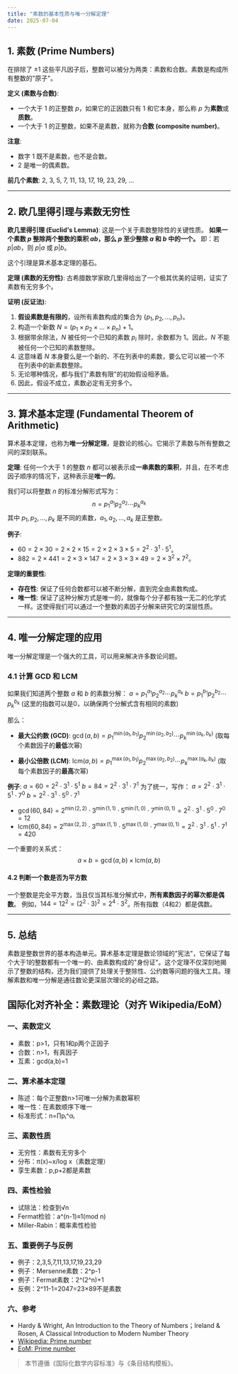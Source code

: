 ```yaml
---
title: "素数的基本性质与唯一分解定理"
date: 2025-07-04
---
```


## 1. 素数 (Prime Numbers)

在排除了 $\pm 1$ 这些平凡因子后，整数可以被分为两类：素数和合数。素数是构成所有整数的"原子"。

**定义 (素数与合数)**:

- 一个大于 1 的正整数 $p$，如果它的正因数只有 1 和它本身，那么称 $p$ 为**素数**或**质数**。
- 一个大于 1 的正整数，如果不是素数，就称为**合数 (composite number)**。

**注意**:

- 数字 1 既不是素数，也不是合数。
- 2 是唯一的偶素数。

**前几个素数**: 2, 3, 5, 7, 11, 13, 17, 19, 23, 29, ...

---

## 2. 欧几里得引理与素数无穷性

**欧几里得引理 (Euclid's Lemma)**:
这是一个关于素数整除性的关键性质。
**如果一个素数 $p$ 整除两个整数的乘积 $ab$，那么 $p$ 至少整除 $a$ 和 $b$ 中的一个。**
即：若 $p | ab$，则 $p|a$ 或 $p|b$。

这个引理是算术基本定理的基石。

**定理 (素数的无穷性)**:
古希腊数学家欧几里得给出了一个极其优美的证明，证实了素数有无穷多个。

**证明 (反证法)**:

1. **假设素数是有限的**，设所有素数构成的集合为 $\{p_1, p_2, \dots, p_n\}$。
2. 构造一个新数 $N = (p_1 \times p_2 \times \dots \times p_n) + 1$。
3. 根据带余除法，$N$ 被任何一个已知的素数 $p_i$ 除时，余数都为 1。因此，$N$ 不能被任何一个已知的素数整除。
4. 这意味着 $N$ 本身要么是一个新的、不在列表中的素数，要么它可以被一个不在列表中的新素数整除。
5. 无论哪种情况，都与我们"素数有限"的初始假设相矛盾。
6. 因此，假设不成立，素数必定有无穷多个。

---

## 3. 算术基本定理 (Fundamental Theorem of Arithmetic)

算术基本定理，也称为**唯一分解定理**，是数论的核心。它揭示了素数与所有整数之间的深刻联系。

**定理**:
任何一个大于 1 的整数 $n$ 都可以被表示成**一串素数的乘积**，并且，在不考虑因子顺序的情况下，这种表示是**唯一的**。

我们可以将整数 $n$ 的标准分解形式写为：
$$ n = p_1^{a_1} p_2^{a_2} \cdots p_k^{a_k} $$
其中 $p_1, p_2, \dots, p_k$ 是不同的素数，$a_1, a_2, \dots, a_k$ 是正整数。

**例子**:

- $60 = 2 \times 30 = 2 \times 2 \times 15 = 2 \times 2 \times 3 \times 5 = 2^2 \cdot 3^1 \cdot 5^1$。
- $882 = 2 \times 441 = 2 \times 3 \times 147 = 2 \times 3 \times 3 \times 49 = 2 \times 3^2 \times 7^2$。

**定理的重要性**:

- **存在性**: 保证了任何合数都可以被不断分解，直到完全由素数构成。
- **唯一性**: 保证了这种分解方式是唯一的，就像每个分子都有独一无二的化学式一样。这使得我们可以通过一个整数的素因子分解来研究它的深层性质。

---

## 4. 唯一分解定理的应用

唯一分解定理是一个强大的工具，可以用来解决许多数论问题。

### 4.1 计算 GCD 和 LCM

如果我们知道两个整数 $a$ 和 $b$ 的素数分解：
$a = p_1^{a_1} p_2^{a_2} \cdots p_k^{a_k}$
$b = p_1^{b_1} p_2^{b_2} \cdots p_k^{b_k}$
(这里的指数可以是0，以确保两个分解式含有相同的素数)

那么：

- **最大公约数 (GCD)**:
    $\gcd(a, b) = p_1^{\min(a_1, b_1)} p_2^{\min(a_2, b_2)} \cdots p_k^{\min(a_k, b_k)}$
    (取每个素数因子的**最低**次幂)

- **最小公倍数 (LCM)**:
    $\text{lcm}(a, b) = p_1^{\max(a_1, b_1)} p_2^{\max(a_2, b_2)} \cdots p_k^{\max(a_k, b_k)}$
    (取每个素数因子的**最高**次幂)

**例子**:
$a = 60 = 2^2 \cdot 3^1 \cdot 5^1$
$b = 84 = 2^2 \cdot 3^1 \cdot 7^1$
为了统一，写作：
$a = 2^2 \cdot 3^1 \cdot 5^1 \cdot 7^0$
$b = 2^2 \cdot 3^1 \cdot 5^0 \cdot 7^1$

- $\gcd(60, 84) = 2^{\min(2,2)} \cdot 3^{\min(1,1)} \cdot 5^{\min(1,0)} \cdot 7^{\min(0,1)} = 2^2 \cdot 3^1 \cdot 5^0 \cdot 7^0 = 12$
- $\text{lcm}(60, 84) = 2^{\max(2,2)} \cdot 3^{\max(1,1)} \cdot 5^{\max(1,0)} \cdot 7^{\max(0,1)} = 2^2 \cdot 3^1 \cdot 5^1 \cdot 7^1 = 420$

一个重要的关系式：
$$ a \times b = \gcd(a, b) \times \text{lcm}(a, b) $$

#### 4.2 判断一个数是否为平方数

一个整数是完全平方数，当且仅当其标准分解式中，**所有素数因子的幂次都是偶数**。
例如，$144 = 12^2 = (2^2 \cdot 3)^2 = 2^4 \cdot 3^2$。所有指数（4和2）都是偶数。

---

## 5. 总结

素数是整数世界的基本构造单元。算术基本定理是数论领域的"宪法"，它保证了每个大于1的整数都有一个唯一的、由素数构成的"身份证"。这个定理不仅深刻地揭示了整数的结构，还为我们提供了处理关于整除性、公约数等问题的强大工具。理解素数和唯一分解是通往数论更深层次理论的必经之路。

## 国际化对齐补全：素数理论（对齐 Wikipedia/EoM）

### 一、素数定义

- 素数：p>1，只有1和p两个正因子
- 合数：n>1，有真因子
- 互素：gcd(a,b)=1

### 二、算术基本定理

- 陈述：每个正整数n>1可唯一分解为素数幂积
- 唯一性：在素数顺序下唯一
- 标准形式：n=∏pᵢ^αᵢ

### 三、素数性质

- 无穷性：素数有无穷多个
- 分布：π(x)~x/log x（素数定理）
- 孪生素数：p,p+2都是素数

### 四、素性检验

- 试除法：检查到√n
- Fermat检验：a^(n-1)≡1(mod n)
- Miller-Rabin：概率素性检验

### 五、重要例子与反例

- 例子：2,3,5,7,11,13,17,19,23,29
- 例子：Mersenne素数：2^p-1
- 例子：Fermat素数：2^(2^n)+1
- 反例：2^11-1=2047=23×89不是素数

### 六、参考

- Hardy & Wright, An Introduction to the Theory of Numbers；Ireland & Rosen, A Classical Introduction to Modern Number Theory
- [Wikipedia: Prime number](https://en.wikipedia.org/wiki/Prime_number)
- [EoM: Prime number](https://encyclopediaofmath.org/wiki/Prime_number)

> 本节遵循《国际化数学内容标准》与《条目结构模板》。

